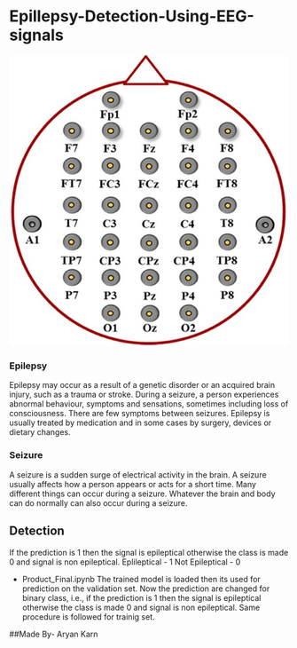 # Epillepsy-Detection-Using-EEG-signals

<p align="center">
    <img src="EEG Brain Module.jpg" alt="Image"/>
</p>


### Epilepsy
Epilepsy may occur as a result of a genetic disorder or an acquired brain injury, such as a trauma or stroke.
During a seizure, a person experiences abnormal behaviour, symptoms and sensations, sometimes including loss of consciousness. There are few symptoms between seizures.
Epilepsy is usually treated by medication and in some cases by surgery, devices or dietary changes.
### Seizure
A seizure is a sudden surge of electrical activity in the brain.
A seizure usually affects how a person appears or acts for a short time.
Many different things can occur during a seizure. Whatever the brain and body can do normally can also occur during a seizure.

## Detection 
If the prediction is 1 then the signal is epileptical otherwise the class is made 0 and signal is non epileptical.
Eplileptical - 1 Not Epileptical - 0
- Product_Final.ipynb
The trained model is loaded then its used for prediction on the validation set. Now the prediction are changed for binary class, i.e., if the prediction is 1 then the signal is epileptical otherwise the class is made 0 and signal is non epileptical. Same procedure is followed for trainig set.

##Made By- Aryan Karn
